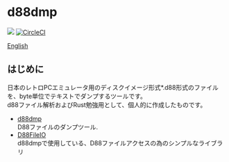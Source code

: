 d88dmp
=======
![](https://github.com/ORYZAPAO/d88dmp/workflows/Rust/badge.svg)
[![CircleCI](https://circleci.com/gh/ORYZAPAO/d88dmp/tree/main.svg?style=svg)](https://circleci.com/gh/ORYZAPAO/d88dmp/tree/main)

[English](/README.md)

はじめに
--------

日本のレトロPCエミュレータ用のディスクイメージ形式*.d88形式のファイルを、byte単位でテキストでダンプするツールです。  
d88ファイル解析およびRust勉強用として、個人的に作成したものです。  

+ [d88dmp](/d88dmp/README_J.md)  
  D88ファイルのダンプツール.  
+ [D88FileIO](/crates/D88FileIO/README_J.md)   
  d88dmpで使用している、D88ファイルアクセスの為のシンプルなライブラリ

